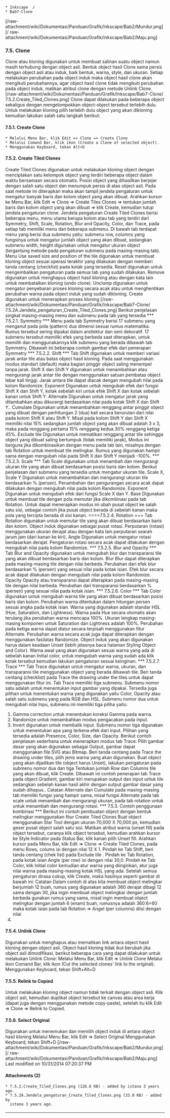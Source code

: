     * Inkscape  /
    * Bab7-Clone
[/raw-attachment/wiki/Dokumentasi/Panduan/Grafik/Inkscape/Bab2/Mundur.png] [/
raw-attachment/wiki/Dokumentasi/Panduan/Grafik/Inkscape/Bab2/Maju.png]
### 7.5. Clone
Clone atau kloning digunakan untuk membuat salinan suatu object namun masih
terhubung dengan object asli. Bentuk object hasil Clone sama persis dengan
object asli atau induk, baik bentuk, warna, style, dan ukuran. Setiap melakukan
perubahan pada object induk maka object hasil clone akan mengikuti
perubahannya, agar object hasil clone tidak mengikuti perubahan pada object
induk, matikan atribut clone dengan metode Unlink Clone.
[/raw-attachment/wiki/Dokumentasi/Panduan/Grafik/Inkscape/Bab7-Clone/
7.5.2.Create_Tiled_Clones.png]
Clone dapat dilakukan pada beberapa object sekaligus dengan mengelompokkan
object-object tersebut terlebih dulu. Untuk melakukan kloning pilih terlebih
dulu object yang akan dikloning kemudian lakukan salah satu langkah berikut:
#### 7.5.1. Create Clone
    * Melalui Menu Bar, klik Edit => Clone => Create Clone
    * Melalui Comand Bar, klik ikon (Create a Clone of selected object).
    * Menggunakan Keyboard, tekan Alt+D
#### 7.5.2. Create Tiled Clones
Create Tiled Clones digunakan untuk melakukan kloning object dengan menciptakan
satu kelompok object yang terdiri beberapa object dalam waktu bersamaan secara
otomatis.
Posisi object yang dihasilkan berjejer dengan salah satu object dan menumpuk
persis di atas object asli.
Pada saat metode ini diterapkan maka akan tampil jendela pengaturan untuk
mengatur banyak baris dan kolom object yang akan dibuat. Arahkan kursor ke Menu
Bar, klik Edit => Clone => Create Tiles Clones => tentukan jumlah baris dan
kolom object yang akan dibuat => klik Create, kemudian tutup jendela pengaturan
clone.
Jendela pengaturan Create Tiled Clones berisi beberapa menu, menu utama berupa
kolom atau tab yang terdiri dari Symmetry, Shift, Scale, Rotation, Blur and
Opacity, Color, dan Trace, pada setiap tab memiliki menu dan beberapa submenu.
Di bawah tab terdapat menu yang berisi dua submenu yaitu: submenu row, columns
yang fungsinya untuk mengatur jumlah object yang akan dibuat, sedangkan submenu
width, height digunakan untuk mengatur ukuran object (tergantung metode pada
pengaturan submenu pada masing-masing tab).
Menu Use saved size and position of the tile digunakan untuk membuat kloning
object sesuai operasi terakhir yang dilakukan dengan memberi tanda centang
(checklist) pada kotak yang tersedia. Reset digunakan untuk mengembalikan
pengaturan pada semua tab yang sudah dilakukan. Remove digunakan untuk
menghapus object hasil kloning atau dengan kata lain untuk membatalkan kloning
(undo clone). Unclump digunakan untuk mengatur penyebaran proses kloning secara
acak atau untuk menghentikan perubahan warna pada object induk yang sudah
dikloning. Create digunakan untuk menerapkan proses kloning
[/raw-attachment/wiki/Dokumentasi/Panduan/Grafik/Inkscape/Bab7-Clone/
7.5.2A.Jendela_pengaturan_Create_Tiled_Clones.png]
Berikut penjelasan singkat masing-masing menu dan submenu pada tab yang
tersedia
*** 7.5.2.1. Symmetry ***
Menu pada tab Symmetry berisi 17 submenu yang menganut pada pola (pattern) dua
dimensi sesuai rumus matematika. Rumus tersebut sering dipakai dalam arsitektur
dan seni dekoratif. 17 submenu tersebut memiliki efek yang berbeda saat
diterapkan, untuk memilih dan menggunakannya klik submenu yang berada dibawah
tab Symmetry. Dibawah ini beberapa contoh gambar efek dari penerapan Symmetry
*** 7.5.2.2. Shift ***
Tab Shift digunakan untuk memberi variasi jarak antar tile atau batas object
hasil kloning. Pada saat menggunakan modus standart (default) maka bagian
pinggir object saling menempel tanpa jarak. Shift X dan Shift Y digunakan untuk
menambahkan atau mengurangi jarak antar tile dengan menggunakan satuan pembatas
object lebar kali tinggi. Jarak antara tile dapat diacak dengan mengubah nilai
pada kolom Randomize. Exponent Digunakan untuk mengubah efek dari fungsi Shift
X dan Shift Y, kotak sebelah kiri untuk efek Shift X dan kotak sebelah kanan
untuk Shift Y. Alternate Digunakan untuk mengatur jarak yang ditambahkan atau
dikurangi berdasarkan nilai pada kotak Shift X dan Shift Y.. Cumulate Digunakan
untuk menambahkan renggang antar pinggir object yang dibuat dengan perhitungan
2 (dua) kali secara berurutan dari nilai pada kolom Shift X atau Shift Y. Misal
pada kolom Shift Y dan Shift X memiliki nilai 15% sedangkan jumlah object yang
akan dibuat adalah 3 x 3, maka pada renggang pertama 15% renggang kedua 30%
renggang ketiga 45%. Exclude tile Digunakan untuk mematikan renggang antar tile
sehingga object yang dibuat saling bertumpuk (tidak memiliki jarak), Modus ini
berguna jika dikombinasikan dengan menu pada tab lain, misalnya dengan tab
Rotation untuk membuat tile melingkar. Rumus yang digunakan hampir sama dengan
mengubah nilai pada Shift X dan Shift Y menjadi -100%.
*** 7.5.2.3. Scale ***
Tab Scale digunakan untuk menambah dan mengurangi ukuran tile yang akan dibuat
berdasarkan posisi baris dan kolom. Berikut penjelasan dari submenu yang
tersedia untuk mengatur ukuran tile. Scale X, Scale Y Digunakan untuk
menambahkan dan mengurangi ukuran tile berdasarkan % (persen). Penambahan dan
pengurangan secara acak dapat dilakukan dengan mengubah nilai pada kolom
Randomize.
Exponent Digunakan untuk mengubah efek dari fungsi Scale X dan Y. Base
Digunakan untuk membuat tile dengan pola memutar jika dikombinasi pada tab
Rotation. Untuk dapat menerapkan modus ini ubah pusat object ke salah satu
sisi, sebagai contoh jika pusat object berada di sebelah kanan maka pola yang
tercipta berada di sisi kanan.
====7.5.2.4. Rotation === Tab Rotation digunakan untuk memutar tile yang akan
dibuat berdasarkan baris dan kolom. Object induk digunakan sebagai pusat
rotasi. Perputaran (rotasi) menggunakan ukuran derajat atau dengan kata lain
perputaran searah jarum jam (dari kanan ke kiri). Angle Digunakan untuk
mengatur rotasi berdasarkan derajat. Pengaturan rotasi secara acak dapat
dilakukan dengan mengubah nilai pada kolom Randomize.
*** 7.5.2.5. Blur and Opacity ***
Tab Blur and Opacity digunakan untuk mengubah blur dan transparansi tile yang
akan dibuat berdasarkan baris dan kolom. Blur Blur dapat diterapkan pada
masing-masing tile dengan nilai berbeda. Perubahan dari efek blur berdasarkan %
(persen) yang sesuai nilai pada kotak isian. Efek blur secara acak dapat
dilakukan dengan mengubah nilai pada kolom Randomize. Opacity Opacity atau
transparansi dapat diterapkan pada masing-masing tile dengan nilai berbeda.
Perubahan dari transparansi berdasarkan % (persen) yang sesuai nilai pada kotak
isian.
*** 7.5.2.6. Color ***
Tab Color digunakan untuk mengubah warna tile yang akan dibuat berdasarkan
posisi baris dan kolom. Perubahan warna ditentukan dalam hitungan persen sesuai
angka pada kotak isian. Warna yang digunakan adalah standar HSL (Hue,
Saturation, dan Lightness). Warna pada Hue secara otomatis akan terulang jika
perubahan warna mencapa 100%. Ukuran lengkap masing-masing komponen untuk
Saturation dan Lightness adalah 100%. Perubahan pada ketiga warna dapat diatur
secara terpisah menggunakan fitur Alternate. Perubahan warna secara acak juga
dapat diterapkan dengan menggunakan fasilatas Randomize. Object induk yang akan
digunakan harus dalam keadaan Unset (lebih jelasnya baca halaman Styling Object
and Color). Warna awal yang akan digunakan sesuai warna yang ada di sebelah
kanan Initial color, untuk mengubah warna yang sudah ada klik kotak tersebut
kemudian lakukan pengaturan sesuai keinginan.
*** 7.5.2.7. Trace ***
Tab Trace digunakan untuk mengatur warna, ukuran, dan transparansi tile
menggunakan object yang berada dibawah tile. Beri tanda centang (checklist)
pada Trace the drawing under the tiles untuk dapat menggunakan fitur ini. Tab
Trace memiliki tiga submenu. Submenu nomor satu adalah untuk menentukan input
gambar yang dipakai. Tersedia juga pilihan untuk menentukan warna yang
digunakan yaitu Color, Opacity atau salah satu submenu yang pada RGB dan HSL.
Submenu nomor dua untuk mengubah nilai Inpu, submenu ini memiliki tiga piliha
yaitu:
   1. Gamma correction untuk menentukan koreksi Gamma pada warna.
   2. Randomize untuk menambahkan modus pengacakan pada input.
   3. Invert digunakan untuk membalik input.
Submenu nomor tiga digunakan untuk menentukan apa yang terkena efek dari input.
Pilihan yang tersedia adalah Presence, Color, Size, dan Opacity. Berikut contoh
penjelasan sederhana untuk menerapkan modus tab Trace: Pilih gambar dasar yang
akan digunakan sebagai Output, gambar dapat menggunakan file SVG atau Bitmap.
Beri tanda centang pada Trace the drawing under tiles, pilih jenis warna yang
akan digunakan. Buat object yang akan dijadikan tile (object harus Unset),
lakukan pengaturan pada submenu nomor dua dan tiga Tentukan jumlah Row dan
Columns tile yang akan dibuat, klik Create.
Dibawah ini contoh penerapan tab Trace pada object Gradient, gambar kiri
merupakan output dan input untuk tile sedangkan sebelah kanan hasil akhir
dengan output gambar dasar yang sudah dihapus.. Catatan Alternate dan Cumulate
pada masing-masing tab memiliki fungsi yang hampir sama, misal fungsi Alternate
pada tab scale untuk menambah dan mengurangi ukuran, pada tab rotation untuk
untuk menambah dan mengurangi rotasi.
*** 7.5.3. Contoh penggunaan kombinasi ***
Berikut ini contoh pembuatan object dengan bentuk melingkar menggunakan fitur
Create Tiled Clones Buat object menggunakan Star Tool dengan ukuran 70,000 X
70,000 px, kemudian geser pusat object salah satu sisi.
Matikan atribut warna (unset fill) pada object tersebut, caranya klik object
tersebut, kemudian arahkan kursor ke Style Indicator pada Status Bar, klik
kanan pilih Unset fill.
Arahkan kursor pada Menu Bar, klik Edit => Clone => Create Tiled Clones, pada
menu Rows, colums isi dengan nilai 12 X 1.
Pindah ke Tab Shift, beri tanda centang (chek list) pada Exclude tile . Pindah
ke Tab Rotation, pada kotak isian Angle (per row) isi dengan nilai 30,0. Pindah
ke Tab Color, klik Initial color kemudian atur warna yang diinginkan, atur juga
nilai warna pada masing-masing kotak HSL yang ada. Setelah semua pengaturan
dirasa cukup, klik Create, maka hasilnya seperti gambar di bawah ini: Catatan
Dalam contoh di atas kita membuat object melingkar berjumlah 12 buah, rumus
yang digunakan adalah 360 derajat dibagi 12 sama dengan 30, jika ingin membuat
object melingkar dengan jumlah berbeda gunakan rumus yang sama, misal ingin
membuat object melingkar dengan jumlah 6 (enam) buah, rumusnya adalah 360:6=60
maka kotak isian pada tab Rotation => Angel (per columns) diisi dengan nilai
60.
#### 7.5.4. Unlink Clone
Digunakan untuk menghapus atau mematikan link antara object hasil kloning
dengan object asli. Object hasil kloning tidak ikut berubah jika object asli
dimodifikasi, berikut beberapa cara yang dapat dilakukan untuk melakukan Unlink
Clone: Melalui Menu Bar, klik Edit => Unlink Clone Melalui ikon Comand Bar,
klik ikon (Cut the selected clones' link to the original). Menggunakan
Keyboard, tekan Shift+Alt+D
#### 7.5.5. Relink to Copied
Untuk melakukan kloning object namun tidak terkait dengan object asli. Klik
object asli, kemudian duplikat object tersebut ke canvas atau area kerja (dapat
juga dengan menggunakan metode copy-paste), setelah itu klik Edit => Clone =>
Relink to Copied.
#### 7.5.6. Select Original
Digunakan untuk menemukan dan memilih object induk di antara object hasil
kloning Melalui Menu Bar, klik Edit => Select Original Menggunakan Keyboard,
tekan Shift+D
[/raw-attachment/wiki/Dokumentasi/Panduan/Grafik/Inkscape/Bab2/Mundur.png] [/
raw-attachment/wiki/Dokumentasi/Panduan/Grafik/Inkscape/Bab2/Maju.png]
Last modified on 10/31/2014 07:20:37 PM
#### Attachments (2)
    * 7.5.2.Create_Tiled_Clones.png​ (126.8 KB) - added by istana 3 years ago.
    * 7.5.2A.Jendela_pengaturan_Create_Tiled_Clones.png​ (33.0 KB) - added by
      istana 3 years ago.
#### 
    
 
 
 
 
 
---
 
